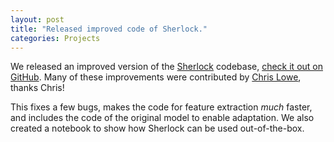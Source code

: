 ```yaml
---
layout: post
title: "Released improved code of Sherlock."
categories: Projects
---
```


We released an improved version of the [Sherlock](https://sherlock.media.mit.edu/) codebase, [check it out on GitHub](https://github.com/mitmedialab/sherlock-project). Many of these improvements were contributed by [Chris Lowe](https://www.linkedin.com/in/chris-lowe-65706911/), thanks Chris!

This fixes a few bugs, makes the code for feature extraction *much* faster, and includes the code of the original model to enable adaptation. We also created a notebook to show how Sherlock can be used out-of-the-box.
